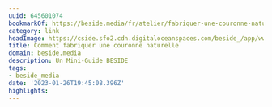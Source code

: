 ```yaml
---
uuid: 645601074
bookmarkOf: https://beside.media/fr/atelier/fabriquer-une-couronne-naturelle/
category: link
headImage: https://cside.sfo2.cdn.digitaloceanspaces.com/beside_/app/www/2020/12/BESIDE_atelier_courronne_thumbnail.jpg
title: Comment fabriquer une couronne naturelle
domain: beside.media
description: Un Mini-Guide BESIDE
tags:
- beside_media
date: '2023-01-26T19:45:08.396Z'
highlights: 
---
```



